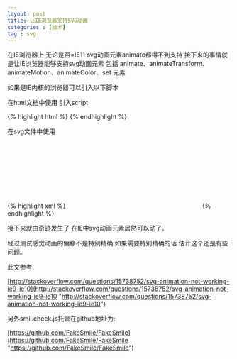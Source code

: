 ```yaml
---
layout: post
title: 让IE浏览器支持SVG动画
categories : [技术]
tag : svg
---
```



在IE浏览器上 无论是否=IE11 svg动画元素animate都得不到支持 接下来的事情就是让IE浏览器能够支持svg动画元素 包括 animate、animateTransform、animateMotion、animateColor、set 元素

如果是IE内核的浏览器可以引入以下脚本

在html文档中使用 引入script

{% highlight html %}
	<script type="text/javascript" src="smil.check.js"></script>
{% endhighlight %}

在svg文件中使用

{% highlight xml %}
  <svg>
   <elements..>
    <script type="text/ecmascript" xlink:href="smil.check.js" />
  </svg>
{% endhighlight %}


接下来就由奇迹发生了 在IE中svg动画元素居然可以动了。

经过测试感觉动画的偏移不是特别精确 如果需要特别精确的话 估计这个还是有些问题。

此文参考

   [http://stackoverflow.com/questions/15738752/svg-animation-not-working-ie9-ie10](http://stackoverflow.com/questions/15738752/svg-animation-not-working-ie9-ie10 "http://stackoverflow.com/questions/15738752/svg-animation-not-working-ie9-ie10")
   
另外smil.check.js托管在github地址为:

[https://github.com/FakeSmile/FakeSmile](https://github.com/FakeSmile/FakeSmile "https://github.com/FakeSmile/FakeSmile")
  




